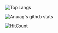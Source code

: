 ![Top Langs](https://github-readme-stats.vercel.app/api/top-langs/?username=dacoonkr&theme=buefy)

![Anurag's github stats](https://github-readme-stats.vercel.app/api?username=dacoonkr&theme=buefy)

[![HitCount](http://hits.dwyl.com/dacoonkr/dacoonkr.svg)](http://hits.dwyl.com/dacoonkr/dacoonkr)
